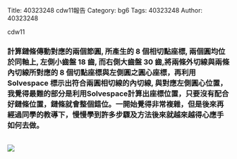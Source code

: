 Title: 40323248 cdw11報告
Category: bg6
Tags: 40323248
Author: 40323248

cdw11
<!-- PELICAN_END_SUMMARY -->

<h3> 計算鏈條傳動對應的兩個節圓, 所產生的 8 個相切點座標, 兩個圓均位於同軸上, 左側小齒盤 18 齒, 而右側大齒盤 30 齒,將兩條外切線與兩條內切線所對應的 8 個切點座標與左側圓之圓心座標，再利用 Solvespace 標示出符合兩圓相切線的內切線, 與對應左側圓心位置，我覺得最難的部分是利用Solvespace計算出座標位置，只要沒有配合好鏈條位置，鏈條就會整個錯位。一開始覺得非常複雜，但是後來再經過同學的教導下，慢慢學到許多步驟及方法後來就越來越得心應手如何去做。
</h3>
<br/>
<img src="http://i.imgur.com/cQkRl5L.png"> 